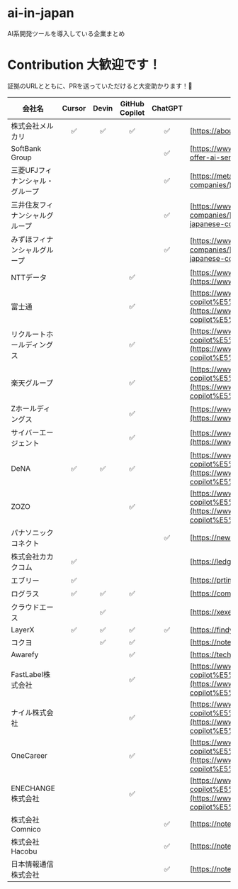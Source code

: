 # ai-in-japan

AI系開発ツールを導入している企業まとめ

# Contribution 大歓迎です！

証拠のURLとともに、PRを送っていただけると大変助かります！🙌


| 会社名               | Cursor | Devin | GitHub Copilot | ChatGPT | URL                                                                                                                                                                                                                                                                                                                                                                          |
| ----------------- | :----: | :---: | :------------: | :-----: | ---------------------------------------------------------------------------------------------------------------------------------------------------------------------------------------------------------------------------------------------------------------------------------------------------------------------------------------------------------------------------- |
| 株式会社メルカリ          |    ✅   |   ✅   |        ✅       |    ✅    | [https://about.mercari.com/press/news/articles/20230724\_chatgpt/](https://about.mercari.com/press/news/articles/20230724_chatgpt/)                                                                                                                                                                                                                                          |
| SoftBank Group    |        |       |                |    ✅    | [https://www.wsj.com/tech/softbank-openai-to-offer-ai-services-in-japan-a7c86e9a](https://www.wsj.com/tech/softbank-openai-to-offer-ai-services-in-japan-a7c86e9a)                                                                                                                                                                                                           |
| 三菱UFJフィナンシャル・グループ |        |       |                |    ✅    | [https://metaversesouken.com/ai/generative\_ai/japanese-companies/](https://metaversesouken.com/ai/generative_ai/japanese-companies/)                                                                                                                                                                                                                                        |
| 三井住友フィナンシャルグループ   |        |       |                |    ✅    | [https://www.goatman.co.jp/media/chatgpt%E5%B0%8E%E5%85%A5%E4%BA%8B%E4%BE%8B/chatgpt-usecases-japanese-companies/](https://www.goatman.co.jp/media/chatgpt%E5%B0%8E%E5%85%A5%E4%BA%8B%E4%BE%8B/chatgpt-usecases-japanese-companies/)                                                                                                                                         |
| みずほフィナンシャルグループ    |        |       |                |    ✅    | [https://www.goatman.co.jp/media/chatgpt%E5%B0%8E%E5%85%A5%E4%BA%8B%E4%BE%8B/chatgpt-usecases-japanese-companies/](https://www.goatman.co.jp/media/chatgpt%E5%B0%8E%E5%85%A5%E4%BA%8B%E4%BE%8B/chatgpt-usecases-japanese-companies/)                                                                                                                                         |
| NTTデータ            |        |       |        ✅       |         | [https://www.nikkei.com/article/DGXZQOUB1108S0R10C24A6000000/](https://www.nikkei.com/article/DGXZQOUB1108S0R10C24A6000000/)                                                                                                                                                                                                                                                 |
| 富士通               |        |       |        ✅       |         | [https://www.genspark.ai/spark/%E6%97%A5%E6%9C%AC%E3%81%AE%E4%BC%81%E6%A5%AD%E3%81%A7%E3%81%AEgithub-copilot%E5%B0%8E%E5%85%A5%E7%8A%B6%E6%B3%81/7172068a-9f29-4c0e-ade7-d35474b93724](https://www.genspark.ai/spark/%E6%97%A5%E6%9C%AC%E3%81%AE%E4%BC%81%E6%A5%AD%E3%81%A7%E3%81%AEgithub-copilot%E5%B0%8E%E5%85%A5%E7%8A%B6%E6%B3%81/7172068a-9f29-4c0e-ade7-d35474b93724) |
| リクルートホールディングス     |        |       |        ✅       |         | [https://www.genspark.ai/spark/%E6%97%A5%E6%9C%AC%E3%81%AE%E4%BC%81%E6%A5%AD%E3%81%A7%E3%81%AEgithub-copilot%E5%B0%8E%E5%85%A5%E7%8A%B6%E6%B3%81/7172068a-9f29-4c0e-ade7-d35474b93724](https://www.genspark.ai/spark/%E6%97%A5%E6%9C%AC%E3%81%AE%E4%BC%81%E6%A5%AD%E3%81%A7%E3%81%AEgithub-copilot%E5%B0%8E%E5%85%A5%E7%8A%B6%E6%B3%81/7172068a-9f29-4c0e-ade7-d35474b93724) |
| 楽天グループ            |        |       |        ✅       |         | [https://www.genspark.ai/spark/%E6%97%A5%E6%9C%AC%E3%81%AE%E4%BC%81%E6%A5%AD%E3%81%A7%E3%81%AEgithub-copilot%E5%B0%8E%E5%85%A5%E7%8A%B6%E6%B3%81/7172068a-9f29-4c0e-ade7-d35474b93724](https://www.genspark.ai/spark/%E6%97%A5%E6%9C%AC%E3%81%AE%E4%BC%81%E6%A5%AD%E3%81%A7%E3%81%AEgithub-copilot%E5%B0%8E%E5%85%A5%E7%8A%B6%E6%B3%81/7172068a-9f29-4c0e-ade7-d35474b93724) |
| Zホールディングス         |        |       |        ✅       |         | [https://www.nikkei.com/article/DGXZQOUB1108S0R10C24A6000000/](https://www.nikkei.com/article/DGXZQOUB1108S0R10C24A6000000/)                                                                                                                                                                                                                                                 |
| サイバーエージェント        |        |       |        ✅       |         | [https://www.nikkei.com/article/DGXZQOUB1108S0R10C24A6000000/](https://www.nikkei.com/article/DGXZQOUB1108S0R10C24A6000000/)                                                                                                                                                                                                                                                 |
| DeNA              |   ✅     |   ✅    |        ✅       |         | [https://www.genspark.ai/spark/%E6%97%A5%E6%9C%AC%E3%81%AE%E4%BC%81%E6%A5%AD%E3%81%A7%E3%81%AEgithub-copilot%E5%B0%8E%E5%85%A5%E7%8A%B6%E6%B3%81/7172068a-9f29-4c0e-ade7-d35474b93724](https://www.genspark.ai/spark/%E6%97%A5%E6%9C%AC%E3%81%AE%E4%BC%81%E6%A5%AD%E3%81%A7%E3%81%AEgithub-copilot%E5%B0%8E%E5%85%A5%E7%8A%B6%E6%B3%81/7172068a-9f29-4c0e-ade7-d35474b93724) |
| ZOZO              |        |       |        ✅       |         | [https://www.genspark.ai/spark/%E6%97%A5%E6%9C%AC%E3%81%AE%E4%BC%81%E6%A5%AD%E3%81%A7%E3%81%AEgithub-copilot%E5%B0%8E%E5%85%A5%E7%8A%B6%E6%B3%81/7172068a-9f29-4c0e-ade7-d35474b93724](https://www.genspark.ai/spark/%E6%97%A5%E6%9C%AC%E3%81%AE%E4%BC%81%E6%A5%AD%E3%81%A7%E3%81%AEgithub-copilot%E5%B0%8E%E5%85%A5%E7%8A%B6%E6%B3%81/7172068a-9f29-4c0e-ade7-d35474b93724) |
| パナソニック コネクト       |        |       |                |    ✅    | [https://news.panasonic.com/jp/press/jn240625-1](https://news.panasonic.com/jp/press/jn240625-1)                                                                                                                                                                                                                                                                             |
| 株式会社カカクコム         |    ✅   |       |                |         | [https://ledge.ai/articles/kakaku\_cursor\_ai\_engineering](https://ledge.ai/articles/kakaku_cursor_ai_engineering)                                                                                                                                                                                                                                                          |
| エブリー              |    ✅   |       |                |         | [https://prtimes.jp/main/html/rd/p/000000403.000018729.html](https://prtimes.jp/main/html/rd/p/000000403.000018729.html)                                                                                                                                                                                                                                                     |
| ログラス              |    ✅   |   ✅    |        ✅        |         | [https://comemo.nikkei.com/n/n26dc284dcd5a](https://comemo.nikkei.com/n/n26dc284dcd5a)                                                                                                                                                                                                                                                                                       |
| クラウドエース           |        |   ✅   |                |         | [https://xexeq.jp/blogs/media/topics45747](https://xexeq.jp/blogs/media/topics45747)                                                                                                                                                                                                                                                                                         |
| LayerX            |    ✅    |   ✅   |        ✅        |    ✅     | [https://findy-tools.media/articles/5191](https://findy-tools.media/articles/5191)                                                                                                                                                                                                                                                                                           |
| コクヨ               |        |   ✅   |        ✅       |         | [https://note.com/kokuyo\_engineer/n/n572ae5db0bc7](https://note.com/kokuyo_engineer/n/n572ae5db0bc7)                                                                                                                                                                                                                                                                        |
| Awarefy           |        |       |        ✅       |         | [https://tech.nikkei.com/atcl/nxt/column/18/00001/](https://tech.nikkei.com/atcl/nxt/column/18/00001/)                                                                                                                                                                                                                                                                       |
| FastLabel株式会社     |        |       |        ✅       |         | [https://www.genspark.ai/spark/%E6%97%A5%E6%9C%AC%E3%81%AE%E4%BC%81%E6%A5%AD%E3%81%A7%E3%81%AEgithub-copilot%E5%B0%8E%E5%85%A5%E7%8A%B6%E6%B3%81/7172068a-9f29-4c0e-ade7-d35474b93724](https://www.genspark.ai/spark/%E6%97%A5%E6%9C%AC%E3%81%AE%E4%BC%81%E6%A5%AD%E3%81%A7%E3%81%AEgithub-copilot%E5%B0%8E%E5%85%A5%E7%8A%B6%E6%B3%81/7172068a-9f29-4c0e-ade7-d35474b93724) |
| ナイル株式会社           |        |       |        ✅       |         | [https://www.genspark.ai/spark/%E6%97%A5%E6%9C%AC%E3%81%AE%E4%BC%81%E6%A5%AD%E3%81%A7%E3%81%AEgithub-copilot%E5%B0%8E%E5%85%A5%E7%8A%B6%E6%B3%81/7172068a-9f29-4c0e-ade7-d35474b93724](https://www.genspark.ai/spark/%E6%97%A5%E6%9C%AC%E3%81%AE%E4%BC%81%E6%A5%AD%E3%81%A7%E3%81%AEgithub-copilot%E5%B0%8E%E5%85%A5%E7%8A%B6%E6%B3%81/7172068a-9f29-4c0e-ade7-d35474b93724) |
| OneCareer         |        |       |        ✅       |         | [https://www.genspark.ai/spark/%E6%97%A5%E6%9C%AC%E3%81%AE%E4%BC%81%E6%A5%AD%E3%81%A7%E3%81%AEgithub-copilot%E5%B0%8E%E5%85%A5%E7%8A%B6%E6%B3%81/7172068a-9f29-4c0e-ade7-d35474b93724](https://www.genspark.ai/spark/%E6%97%A5%E6%9C%AC%E3%81%AE%E4%BC%81%E6%A5%AD%E3%81%A7%E3%81%AEgithub-copilot%E5%B0%8E%E5%85%A5%E7%8A%B6%E6%B3%81/7172068a-9f29-4c0e-ade7-d35474b93724) |
| ENECHANGE株式会社     |        |       |        ✅       |         | [https://www.genspark.ai/spark/%E6%97%A5%E6%9C%AC%E3%81%AE%E4%BC%81%E6%A5%AD%E3%81%A7%E3%81%AEgithub-copilot%E5%B0%8E%E5%85%A5%E7%8A%B6%E6%B3%81/7172068a-9f29-4c0e-ade7-d35474b93724](https://www.genspark.ai/spark/%E6%97%A5%E6%9C%AC%E3%81%AE%E4%BC%81%E6%A5%AD%E3%81%A7%E3%81%AEgithub-copilot%E5%B0%8E%E5%85%A5%E7%8A%B6%E6%B3%81/7172068a-9f29-4c0e-ade7-d35474b93724) |
| 株式会社Comnico       |        |       |                |    ✅    | [https://note.com/weel\_media/n/n9cb45a56199e](https://note.com/weel_media/n/n9cb45a56199e)                                                                                                                                                                                                                                                                                  |
| 株式会社Hacobu        |        |       |                |    ✅    | [https://note.com/weel\_media/n/n9cb45a56199e](https://note.com/weel_media/n/n9cb45a56199e)                                                                                                                                                                                                                                                                                  |
| 日本情報通信株式会社        |        |       |                |    ✅    | [https://note.com/weel\_media/n/n9cb45a56199e](https://note.com/weel_media/n/n9cb45a56199e)                                                                                                                                                                                                                                                                                  |

                                                        
